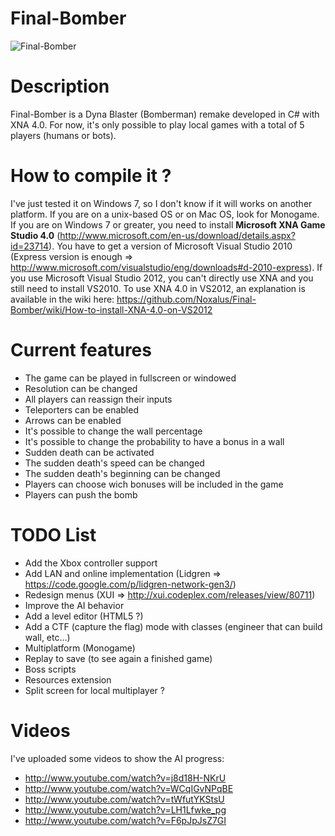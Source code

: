 Final-Bomber
============

![Final-Bomber](http://finalbomber.free.fr/img/final-bomber_image4.jpg)

Description
===========

Final-Bomber is a Dyna Blaster (Bomberman) remake developed in C# with XNA 4.0.
For now, it's only possible to play local games with a total of 5 players (humans or bots).

How to compile it ?
===================
I've just tested it on Windows 7, so I don't know if it will works on another platform. 
If you are on a unix-based OS or on Mac OS, look for Monogame.
If you are on Windows 7 or greater, you need to install **Microsoft XNA Game Studio 4.0** (http://www.microsoft.com/en-us/download/details.aspx?id=23714).
You have to get a version of Microsoft Visual Studio 2010 (Express version is enough => http://www.microsoft.com/visualstudio/eng/downloads#d-2010-express).
If you use Microsoft Visual Studio 2012, you can't directly use XNA and you still need to install VS2010. 
To use XNA 4.0 in VS2012, an explanation is available in the wiki here: https://github.com/Noxalus/Final-Bomber/wiki/How-to-install-XNA-4.0-on-VS2012

Current features
================
* The game can be played in fullscreen or windowed
* Resolution can be changed
* All players can reassign their inputs
* Teleporters can be enabled
* Arrows can be enabled
* It's possible to change the wall percentage
* It's possible to change the probability to have a bonus in a wall
* Sudden death can be activated
* The sudden death's speed can be changed
* The sudden death's beginning can be changed
* Players can choose wich bonuses will be included in the game
* Players can push the bomb

TODO List
=========
* Add the Xbox controller support
* Add LAN and online implementation (Lidgren => https://code.google.com/p/lidgren-network-gen3/)
* Redesign menus (XUI => http://xui.codeplex.com/releases/view/80711)
* Improve the AI behavior
* Add a level editor (HTML5 ?)
* Add a CTF (capture the flag) mode with classes (engineer that can build wall, etc...)
* Multiplatform (Monogame)
* Replay to save (to see again a finished game)
* Boss scripts
* Resources extension
* Split screen for local multiplayer ?

Videos
======
I've uploaded some videos to show the AI progress:
* http://www.youtube.com/watch?v=j8d18H-NKrU
* http://www.youtube.com/watch?v=WCqIGvNPqBE
* http://www.youtube.com/watch?v=tWfutYKStsU
* http://www.youtube.com/watch?v=LH1Lfwke_pg
* http://www.youtube.com/watch?v=F6pJpJsZ7GI
